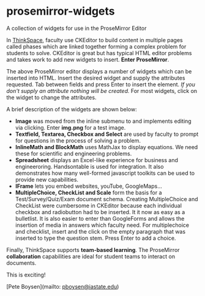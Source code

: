 # prosemirror-widgets
A collection of widgets for use in the ProseMirror Editor

In [ThinkSpace](http://www.thinkspace.org), 
faculty use CKEditor to build content in multiple pages called phases which are 
linked together forming a complex problem for students to solve. CKEditor is great but has typical HTML editor problems and takes work to add new widgets to insert. **Enter ProseMirror**.

The above ProseMirror editor displays a number of widgets which can be inserted into HTML.  Insert the desired widget and supply the attributes requested. Tab between fields and press Enter to insert the element. *If you don't supply an attribute nothing will be created.* For most widgets, click on the widget to change the attributes.

A brief description of the widgets are shown below:

* **Image** was moved from the inline submenu to and implements editing via clicking. Enter **img.png** for a test image.
* **Textfield, Textarea, Checkbox and Select** are used by faculty to prompt for questions in the process of solving a problem.
* **InlineMath and BlockMath** uses MathJax to display equations. We need these for scientific and engineering problems.
* **Spreadsheet** displays an Excel-like experience for business and engineeroring.  Handsontable is used for integration. It also demonstrates how many well-formed javascript toolkits can be used to provide new capabilities.
* **IFrame** lets you embed websites, youTube, GoogleMaps...
* **MultipleChoice, CheckList and Scale** form the basis for a Test/Survey/Quiz/Exam document schema. Creating MultipleChoice and CheckList were cumbersome in CKEditor because each individual checkbox and radiobutton had to be inserted. It it now as easy as a bulletlist.  It is also easier to enter than GoogleForms and allows the insertion of media in answers which faculty need. For multiplechoice and checklist, insert and the click on the empty paragraph that was inserted to type the question stem.  Press Enter to add a choice.

Finally, ThinkSpace supports **team-based learning**.  The ProseMirror <strong>collaboration</strong> capabilities are 
ideal for student teams to interact on documents.

This is exciting!

[Pete Boysen](mailto: pboysen@iastate.edu)


